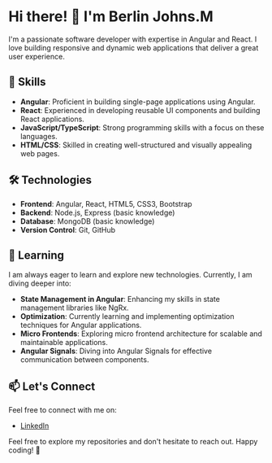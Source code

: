 # Hi there! 👋 I'm Berlin Johns.M

I'm a passionate software developer with expertise in Angular and React. I love building responsive and dynamic web applications that deliver a great user experience.

## 🚀 Skills

- **Angular**: Proficient in building single-page applications using Angular.
- **React**: Experienced in developing reusable UI components and building React applications.
- **JavaScript/TypeScript**: Strong programming skills with a focus on these languages.
- **HTML/CSS**: Skilled in creating well-structured and visually appealing web pages.

## 🛠️ Technologies

- **Frontend**: Angular, React, HTML5, CSS3, Bootstrap
- **Backend**: Node.js, Express (basic knowledge)
- **Database**: MongoDB (basic knowledge)
- **Version Control**: Git, GitHub

## 🌱 Learning

I am always eager to learn and explore new technologies. Currently, I am diving deeper into:

- **State Management in Angular**: Enhancing my skills in state management libraries like NgRx.
- **Optimization**: Currently learning and implementing optimization techniques for Angular applications.
- **Micro Frontends**: Exploring micro frontend architecture for scalable and maintainable applications.
- **Angular Signals**: Diving into Angular Signals for effective communication between components.

## 📫 Let's Connect

Feel free to connect with me on:

- [LinkedIn](https://www.linkedin.com/in/berlinjohns)

Feel free to explore my repositories and don't hesitate to reach out. Happy coding! 🚀
